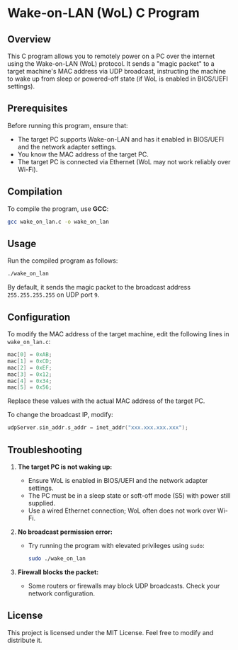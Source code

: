 # Wake-on-LAN (WoL) C Program

## Overview
This C program allows you to remotely power on a PC over the internet using the Wake-on-LAN (WoL) protocol. It sends a "magic packet" to a target machine's MAC address via UDP broadcast, instructing the machine to wake up from sleep or powered-off state (if WoL is enabled in BIOS/UEFI settings).

## Prerequisites
Before running this program, ensure that:
- The target PC supports Wake-on-LAN and has it enabled in BIOS/UEFI and the network adapter settings.
- You know the MAC address of the target PC.
- The target PC is connected via Ethernet (WoL may not work reliably over Wi-Fi).

## Compilation
To compile the program, use **GCC**:
```sh
gcc wake_on_lan.c -o wake_on_lan
```

## Usage
Run the compiled program as follows:
```sh
./wake_on_lan
```
By default, it sends the magic packet to the broadcast address `255.255.255.255` on UDP port `9`.

## Configuration
To modify the MAC address of the target machine, edit the following lines in `wake_on_lan.c`:
```c
mac[0] = 0xAB;
mac[1] = 0xCD;
mac[2] = 0xEF;
mac[3] = 0x12;
mac[4] = 0x34;
mac[5] = 0x56;
```
Replace these values with the actual MAC address of the target PC.

To change the broadcast IP, modify:
```c
udpServer.sin_addr.s_addr = inet_addr("xxx.xxx.xxx.xxx");
```

## Troubleshooting
1. **The target PC is not waking up:**
   - Ensure WoL is enabled in BIOS/UEFI and the network adapter settings.
   - The PC must be in a sleep state or soft-off mode (S5) with power still supplied.
   - Use a wired Ethernet connection; WoL often does not work over Wi-Fi.

2. **No broadcast permission error:**
   - Try running the program with elevated privileges using `sudo`:
     ```sh
     sudo ./wake_on_lan
     ```

3. **Firewall blocks the packet:**
   - Some routers or firewalls may block UDP broadcasts. Check your network configuration.

## License
This project is licensed under the MIT License. Feel free to modify and distribute it.


